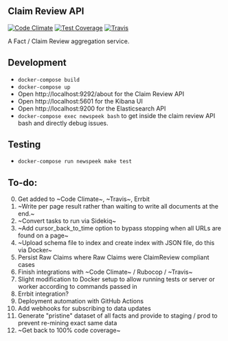 ## Claim Review API
[![Code Climate](https://api.codeclimate.com/v1/badges/42a4437feae3058176ff/maintainability)](https://codeclimate.com/repos/5ef4a2779226cb00dd00473b/maintainability)
[![Test Coverage](https://api.codeclimate.com/v1/badges/42a4437feae3058176ff/test_coverage)](https://codeclimate.com/repos/5ef4a2779226cb00dd00473b/test_coverage)
[![Travis](https://travis-ci.org/meedan/newspeek.svg?branch=develop)](https://travis-ci.org/meedan/newspeek)

A Fact / Claim Review aggregation service.

## Development

- `docker-compose build`
- `docker-compose up`
- Open http://localhost:9292/about for the Claim Review API
- Open http://localhost:5601 for the Kibana UI
- Open http://localhost:9200 for the Elasticsearch API
- `docker-compose exec newspeek bash` to get inside the claim review API bash and directly debug issues.

## Testing

- `docker-compose run newspeek make test`

## To-do:

0. Get added to ~Code Climate~, ~Travis~, Errbit
1. ~Write per page result rather than waiting to write all documents at the end.~
2. ~Convert tasks to run via Sidekiq~
3. ~Add cursor_back_to_time option to bypass stopping when all URLs are found on a page~
4. ~Upload schema file to index and create index with JSON file, do this via Docker~
5. Persist Raw Claims where Raw Claims were ClaimReview compliant cases
6. Finish integrations with ~Code Climate~ / Rubocop / ~Travis~
7. Slight modification to Docker setup to allow running tests or server or worker according to commands passed in
8. Errbit integration?
9. Deployment automation with GitHub Actions
10. Add webhooks for subscribing to data updates
11. Generate "pristine" dataset of all facts and provide to staging / prod to prevent re-mining exact same data
12. ~Get back to 100% code coverage~
